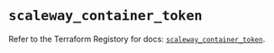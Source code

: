 # `scaleway_container_token`

Refer to the Terraform Registory for docs: [`scaleway_container_token`](https://registry.terraform.io/providers/scaleway/scaleway/2.28.0/docs/resources/container_token).
